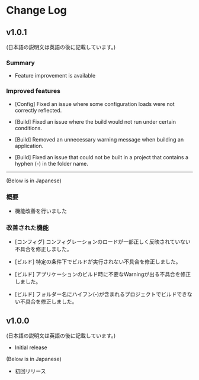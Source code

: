 # Change Log

## v1.0.1

(日本語の説明文は英語の後に記載しています。)

### Summary

- Feature improvement is available

### Improved features

- [Config] Fixed an issue where some configuration loads were not correctly reflected.

- [Build] Fixed an issue where the build would not run under certain conditions.

- [Build] Removed an unnecessary warning message when building an application.

- [Build] Fixed an issue that could not be built in a project that contains a hyphen (-) in the folder name.

------------------------

(Below is in Japanese)

### 概要

- 機能改善を行いました

### 改善された機能

- [コンフィグ] コンフィグレーションのロードが一部正しく反映されていない不具合を修正しました。

- [ビルド] 特定の条件下でビルドが実行されない不具合を修正しました。

- [ビルド] アプリケーションのビルド時に不要なWarningが出る不具合を修正しました。

- [ビルド] フォルダー名にハイフン(-)が含まれるプロジェクトでビルドできない不具合を修正しました。

## v1.0.0

(日本語の説明文は英語の後に記載しています。)

- Initial release

(Below is in Japanese)

- 初回リリース

